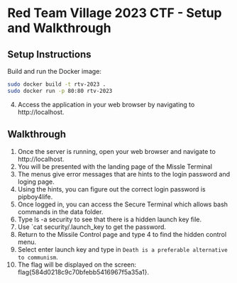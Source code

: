 # Red Team Village 2023 CTF - Setup and Walkthrough

## Setup Instructions

Build and run the Docker image:

```bash
sudo docker build -t rtv-2023 .
sudo docker run -p 80:80 rtv-2023
```

4. Access the application in your web browser by navigating to http://localhost.

## Walkthrough
1. Once the server is running, open your web browser and navigate to http://localhost.
2. You will be presented with the landing page of the Missle Terminal
3. The menus give error messages that are hints to the login password and loging page.
4. Using the hints, you can figure out the correct login password is pipboy4life.
5. Once logged in, you can access the Secure Terminal which allows bash commands in the data folder.
6. Type ls -a security to see that there is a hidden launch key file.
7. Use `cat security/.launch_key to get the password.
8. Return to the Missile Control page and type 4 to find the hidden control menu.
9. Select enter launch key and type in `Death is a preferable alternative to communism`.
10. The flag will be displayed on the screen: flag{584d0218c9c70bfebb5416967f5a35a1}.
